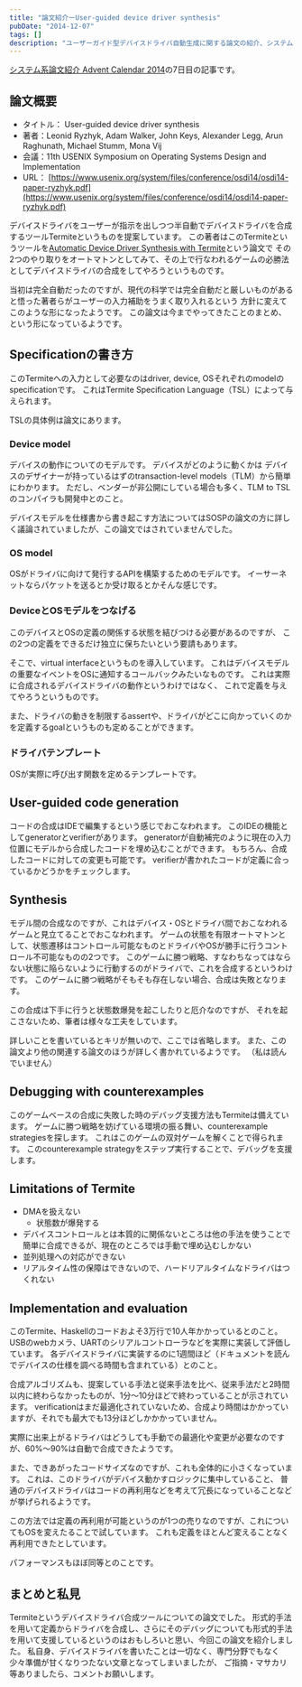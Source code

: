```yaml
---
title: "論文紹介ーUser-guided device driver synthesis"
pubDate: "2014-12-07"
tags: []
description: "ユーザーガイド型デバイスドライバ自動生成に関する論文の紹介、システム系論文紹介 Advent Calendar 2014第7日目"
---
```


[システム系論文紹介 Advent Calendar 2014](http://www.adventar.org/calendars/440)の7日目の記事です。

## 論文概要
* タイトル： User-guided device driver synthesis
* 著者：Leonid Ryzhyk, Adam Walker, John Keys, Alexander Legg, Arun Raghunath, Michael Stumm, Mona Vij
* 会議：11th USENIX Symposium on Operating Systems Design and Implementation
* URL： [https://www.usenix.org/system/files/conference/osdi14/osdi14-paper-ryzhyk.pdf](https://www.usenix.org/system/files/conference/osdi14/osdi14-paper-ryzhyk.pdf)

デバイスドライバをユーザーが指示を出しつつ半自動でデバイスドライバを合成するツールTermiteというものを提案しています。
この著者はこのTermiteというツールを[Automatic Device Driver Synthesis with Termite](http://doi.acm.org/10.1145/1629575.1629583)という論文で
その2つのやり取りをオートマトンとしてみて、その上で行なわれるゲームの必勝法としてデバイスドライバの合成をしてやろうというものです。

当初は完全自動だったのですが、現代の科学では完全自動だと厳しいものがあると悟った著者らがユーザーの入力補助をうまく取り入れるという
方針に変えてこのような形になったようです。
この論文は今までやってきたことのまとめ、という形になっているようです。

## Specificationの書き方
このTermiteへの入力として必要なのはdriver, device, OSそれぞれのmodelのspecificationです。
これはTermite Specification Language（TSL）によって与えられます。

TSLの具体例は論文にあります。

### Device model
デバイスの動作についてのモデルです。
デバイスがどのように動くかは
デバイスのデザイナーが持っているはずのtransaction-level models（TLM）から簡単にわかります。
ただし、ベンダーが非公開にしている場合も多く、TLM to TSLのコンパイラも開発中とのこと。

デバイスモデルを仕様書から書き起こす方法についてはSOSPの論文の方に詳しく議論されていましたが、この論文ではされていませんでした。

### OS model
OSがドライバに向けて発行するAPIを構築するためのモデルです。
イーサーネットならパケットを送るとか受け取るとかそんな感じです。

### DeviceとOSモデルをつなげる
このデバイスとOSの定義の関係する状態を結びつける必要があるのですが、
この2つの定義をできるだけ独立に保ちたいという要請もあります。

そこで、virtual interfaceというものを導入しています。
これはデバイスモデルの重要なイベントをOSに通知するコールバックみたいなものです。
これは実際に合成されるデバイスドライバの動作というわけではなく、
これで定義を与えてやろうというものです。

また、ドライバの動きを制限するassertや、ドライバがどこに向かっていくのかを定義するgoalというものも定めることができます。

### ドライバテンプレート
OSが実際に呼び出す関数を定めるテンプレートです。


## User-guided code generation
コードの合成はIDEで編集するという感じでおこなわれます。
このIDEの機能としてgeneratorとverifierがあります。
generatorが自動補完のように現在の入力位置にモデルから合成したコードを埋め込むことができます。
もちろん、合成したコードに対しての変更も可能です。
verifierが書かれたコードが定義に合っているかどうかをチェックします。

## Synthesis
モデル間の合成なのですが、これはデバイス・OSとドライバ間でおこなわれるゲームと見立てることでおこなわれます。
ゲームの状態を有限オートマトンとして、状態遷移はコントロール可能なものとドライバやOSが勝手に行うコントロール不可能なものの2つです。
このゲームに勝つ戦略、すなわちなってはならない状態に陥らないように行動するのがドライバで、これを合成するというわけです。
このゲームに勝つ戦略がそもそも存在しない場合、合成は失敗となります。

この合成は下手に行うと状態数爆発を起こしたりと厄介なのですが、
それを起こさないため、筆者は様々な工夫をしています。

詳しいことを書いているとキリが無いので、ここでは省略します。
また、この論文より他の関連する論文のほうが詳しく書かれているようです。
（私は読んでいません）

## Debugging with counterexamples
このゲームベースの合成に失敗した時のデバッグ支援方法もTermiteは備えています。
ゲームに勝つ戦略を妨げている環境の振る舞い、counterexample strategiesを探します。
これはこのゲームの双対ゲームを解くことで得られます。
このcounterexample strategyをステップ実行することで、デバッグを支援します。

## Limitations of Termite
* DMAを扱えない
    * 状態数が爆発する
* デバイスコントロールとは本質的に関係ないところは他の手法を使うことで簡単に合成できるが、現在のところでは手動で埋め込むしかない
* 並列処理への対応ができない
* リアルタイム性の保障はできないので、ハードリアルタイムなドライバはつくれない

## Implementation and evaluation
このTermite、Haskellのコードおよそ3万行で10人年かかっているとのこと。
USBのwebカメラ、UARTのシリアルコントローラなどを実際に実装して評価しています。
各デバイスドライバに実装するのに1週間ほど（ドキュメントを読んでデバイスの仕様を調べる時間も含まれている）とのこと。

合成アルゴリズムも、提案している手法と従来手法を比べ、従来手法だと2時間以内に終わらなかったものが、1分〜10分ほどで終わっていることが示されています。
verificationはまだ最適化されていないため、合成より時間はかかっていますが、それでも最大でも13分ほどしかかかっていません。

実際に出来上がるドライバはどうしても手動での最適化や変更が必要なのですが、60%〜90%は自動で合成できたようです。

また、できあがったコードサイズなのですが、これも全体的に小さくなっています。
これは、このドライバがデバイス動かすロジックに集中していること、
普通のデバイスドライバはコードの再利用などを考えて冗長になっていることなどが挙げられるようです。

この方法では定義の再利用が可能というのが1つの売りなのですが、これについてもOSを変えたることで試しています。
これも定義をほとんど変えることなく再利用できたとしています。

パフォーマンスもほぼ同等とのことです。

## まとめと私見
Termiteというデバイスドライバ合成ツールについての論文でした。
形式的手法を用いて定義からドライバを合成し、さらにそのデバッグについても形式的手法を用いて支援しているというのはおもしろいと思い、今回この論文を紹介しました。
私自身、デバイスドライバを書いたことは一切なく、専門分野でもなく少々準備が甘くなりつたない文章となってしまいましたが、
ご指摘・マサカリ等ありましたら、コメントお願いします。

